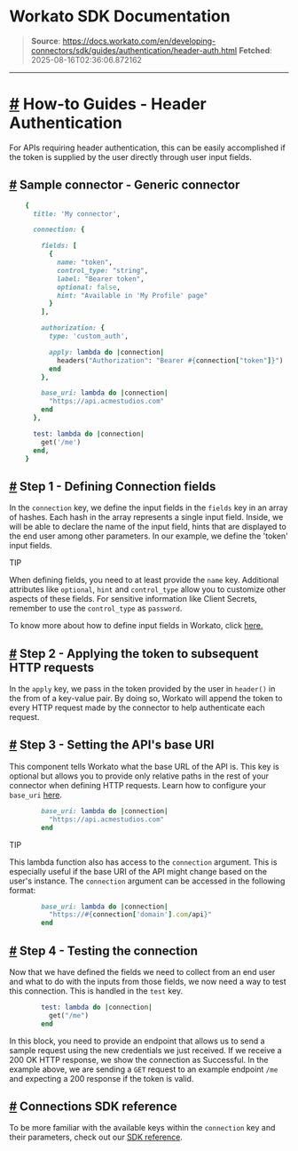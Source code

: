 # Workato SDK Documentation

> **Source**: https://docs.workato.com/en/developing-connectors/sdk/guides/authentication/header-auth.html
> **Fetched**: 2025-08-16T02:36:06.872162

---

# [#](<#how-to-guides-header-authentication>) How-to Guides - Header Authentication

For APIs requiring header authentication, this can be easily accomplished if the token is supplied by the user directly through user input fields.

## [#](<#sample-connector-generic-connector>) Sample connector - Generic connector
```ruby
    {
      title: 'My connector',

      connection: {

        fields: [
          {
            name: "token",
            control_type: "string",
            label: "Bearer token",
            optional: false,
            hint: "Available in 'My Profile' page"
          }
        ],

        authorization: {
          type: 'custom_auth',

          apply: lambda do |connection|
            headers("Authorization": "Bearer #{connection["token"]}")
          end
        },

        base_uri: lambda do |connection|
          "https://api.acmestudios.com"
        end
      },

      test: lambda do |connection|
        get('/me')
      end,
    }
```

## [#](<#step-1-defining-connection-fields>) Step 1 - Defining Connection fields

In the `connection` key, we define the input fields in the `fields` key in an array of hashes. Each hash in the array represents a single input field. Inside, we will be able to declare the name of the input field, hints that are displayed to the end user among other parameters. In our example, we define the 'token' input fields.

TIP

When defining fields, you need to at least provide the `name` key. Additional attributes like `optional`, `hint` and `control_type` allow you to customize other aspects of these fields. For sensitive information like Client Secrets, remember to use the `control_type` as `password`.

To know more about how to define input fields in Workato, click [here.](</developing-connectors/sdk/sdk-reference/connection.html#fields>)

## [#](<#step-2-applying-the-token-to-subsequent-http-requests>) Step 2 - Applying the token to subsequent HTTP requests

In the `apply` key, we pass in the token provided by the user in `header()` in the from of a key-value pair. By doing so, Workato will append the token to every HTTP request made by the connector to help authenticate each request.

## [#](<#step-3-setting-the-api-s-base-uri>) Step 3 - Setting the API's base URI

This component tells Workato what the base URL of the API is. This key is optional but allows you to provide only relative paths in the rest of your connector when defining HTTP requests. Learn how to configure your `base_uri` [here](</developing-connectors/sdk/sdk-reference/connection.html#base-uri>).
```ruby
        base_uri: lambda do |connection|
          "https://api.acmestudios.com"
        end
```

TIP

This lambda function also has access to the `connection` argument. This is especially useful if the base URI of the API might change based on the user's instance. The `connection` argument can be accessed in the following format:
```ruby
        base_uri: lambda do |connection|
          "https://#{connection['domain'].com/api}"
        end
```

## [#](<#step-4-testing-the-connection>) Step 4 - Testing the connection

Now that we have defined the fields we need to collect from an end user and what to do with the inputs from those fields, we now need a way to test this connection. This is handled in the `test` key.
```ruby
        test: lambda do |connection|
          get("/me")
        end
```

In this block, you need to provide an endpoint that allows us to send a sample request using the new credentials we just received. If we receive a 200 OK HTTP response, we show the connection as Successful. In the example above, we are sending a `GET` request to an example endpoint `/me` and expecting a 200 response if the token is valid.

## [#](<#connections-sdk-reference>) Connections SDK reference

To be more familiar with the available keys within the `connection` key and their parameters, check out our [SDK reference](</developing-connectors/sdk/sdk-reference/connection.html>).
